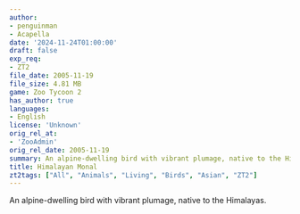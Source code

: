 ```yaml
---
author:
- penguinman
- Acapella
date: '2024-11-24T01:00:00'
draft: false
exp_req:
- ZT2
file_date: 2005-11-19
file_size: 4.81 MB
game: Zoo Tycoon 2
has_author: true
languages:
- English
license: 'Unknown'
orig_rel_at:
- 'ZooAdmin'
orig_rel_date: 2005-11-19
summary: An alpine-dwelling bird with vibrant plumage, native to the Himalayas.
title: Himalayan Monal
zt2tags: ["All", "Animals", "Living", "Birds", "Asian", "ZT2"]
---
```

An alpine-dwelling bird with vibrant plumage, native to the Himalayas.
